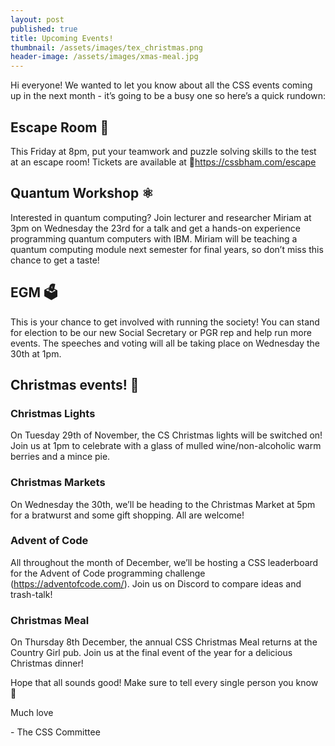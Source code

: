 ```yaml
---
layout: post
published: true
title: Upcoming Events!
thumbnail: /assets/images/tex_christmas.png
header-image: /assets/images/xmas-meal.jpg
---
```

Hi everyone! 
We wanted to let you know about all the CSS events coming up in the next month - it’s going to be a busy one so here’s a quick rundown:
## Escape Room 🔐

This Friday at 8pm, put your teamwork and puzzle solving skills to the test at an escape room! Tickets are available at 🔗https://cssbham.com/escape

## Quantum Workshop ⚛️

Interested in quantum computing? Join lecturer and researcher Miriam at 3pm on Wednesday the 23rd for a talk and get a hands-on experience programming quantum computers with IBM.
Miriam will be teaching a quantum computing module next semester for final years, so don’t miss this chance to get a taste!
## EGM 🗳

This is your chance to get involved with running the society! You can stand for election to be our new Social Secretary or PGR rep and help run more events. The speeches and voting will all be taking place on Wednesday the 30th at 1pm.

## Christmas events! 🎅


### Christmas Lights 

On Tuesday 29th of November, the CS Christmas lights will be switched on! Join us at 1pm to celebrate with a glass of mulled wine/non-alcoholic warm berries and a mince pie. 
### Christmas Markets 

On Wednesday the 30th, we’ll be heading to the Christmas Market at 5pm for a bratwurst and some gift shopping. All are welcome!

### Advent of Code 

All throughout the month of December, we’ll be hosting a CSS leaderboard for the Advent of Code programming challenge (https://adventofcode.com/). Join us on Discord to compare ideas and trash-talk!
### Christmas Meal 

On Thursday 8th December, the annual CSS Christmas Meal returns at the Country Girl pub. Join us at the final event of the year for a delicious Christmas dinner!

Hope that all sounds good!
Make sure to tell every single person you know 👀

Much love

\- The CSS Committee


